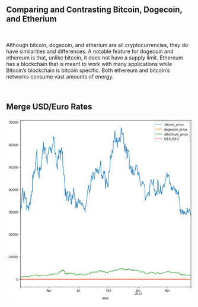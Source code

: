 <h2> Comparing and Contrasting Bitcoin, Dogecoin, and Etherium </h2>
<br>
<p>Although bitcoin, dogecoin, and etherium are all cryptocurrencies, they do have similarities and differences. A notable feature for dogecoin and ethereum is that, unlike bitcoin, it does not have a supply limit. Ethereum has a blockchain that is meant to work with many applications while Bitcoin’s blockchain is bitcoin specific. Both ethereum and bitcoin’s networks consume vast amounts of energy.</p>
<br>
<h2> Merge USD/Euro Rates </h2>
<p><img alt="Image" title="icon" src="https://github.com/AbhikMahakul/Crypto_Currency_Analysis/blob/main/Images/Image%201.png" /></p>
<p>
